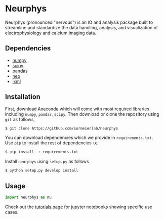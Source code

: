 # Neurphys

Neurphys (pronounced "nervous") is an IO and analysis package built to streamline and standardize the data handling, analysis, and visualization of electrophysiology and calcium imaging data.


## Dependencies

- [numpy](http://www.numpy.org/)
- [scipy](http://www.scipy.org/)
- [pandas](http://pandas.pydata.org/)
- [neo](https://pythonhosted.org/neo/)
- [lxml](http://lxml.de/)


## Installation

First, download [Anaconda](https://www.continuum.io/downloads) which will come with
most required libraries including `numpy`, `pandas`, `scipy`.
Then download or clone the repository using `git` as follows,

```bash
$ git clone https://github.com/surmeierlab/neurphys
```

You can download dependencies which we provide in `requirements.txt`. Use `pip` to install
the rest of dependencies i.e.

```bash
$ pip install -r requirements.txt
```

Install `neurphys` using `setup.py` as follows

```bash
$ python setup.py develop install
```


## Usage

```python
import neurphys as nu
```

Check out the [tutorials page](https://github.com/surmeierlab/tutorials) for jupyter notebooks showing specific use cases.

